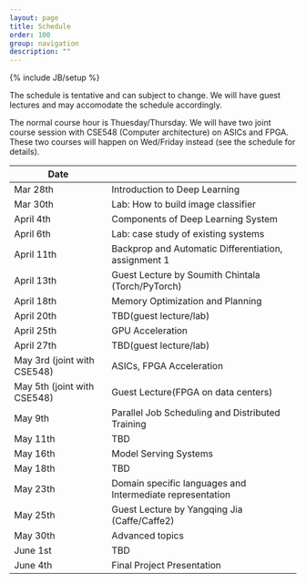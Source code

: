 ```yaml
---
layout: page
title: Schedule
order: 100
group: navigation
description: ""
---
```

{% include JB/setup %}

The schedule is tentative and can subject to change.
We will have guest lectures and may accomodate the schedule accordingly.

The normal course hour is Thuesday/Thursday. We will have two joint course session
with CSE548 (Computer architecture) on ASICs and FPGA. These two courses will
happen on Wed/Friday instead (see the schedule for details).

| Date                     |                                                       |
|--------------------------| ------------------------------------------------------|
| Mar 28th                 |   Introduction to Deep Learning                       |
| Mar 30th                 |   Lab: How to build image classifier                  |
| April 4th                |   Components of  Deep Learning System                 |
| April 6th                |   Lab: case study of existing systems                 |
| April 11th               |   Backprop and Automatic Differentiation, assignment 1 |
| April 13th               |   Guest Lecture by Soumith Chintala (Torch/PyTorch)  |
| April 18th               |   Memory Optimization and Planning                    |
| April 20th               |   TBD(guest lecture/lab)                              |
| April 25th               |   GPU Acceleration                                    |
| April 27th               |   TBD(guest lecture/lab)                              |
| May 3rd (joint with CSE548) |   ASICs, FPGA Acceleration                         |
| May 5th (joint with CSE548) |   Guest Lecture(FPGA on data centers)              |
| May 9th                  |   Parallel Job Scheduling  and Distributed Training   |
| May 11th                 |   TBD                                                       |
| May 16th                 |   Model Serving Systems                                     |
| May 18th                 |   TBD                                                       |
| May 23th                 |   Domain specific languages and Intermediate representation |
| May 25th                 |   Guest Lecture by Yangqing Jia (Caffe/Caffe2)              |
| May 30th                 |   Advanced topics                                           |
| June 1st                 |   TBD                                                       |
| June 4th                 |   Final Project Presentation                                |
